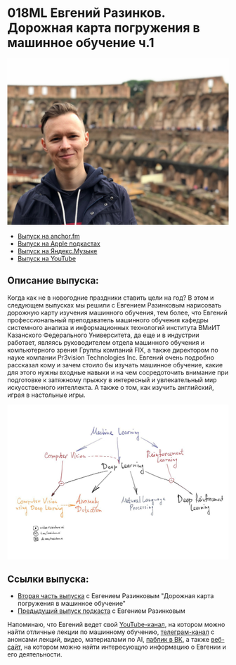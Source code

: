 # 018ML Евгений Разинков. Дорожная карта погружения в машинное обучение ч.1

<img src="foto/Razinkov1.png" width="600"/>

- [Выпуск на anchor.fm](https://anchor.fm/kmsrus/episodes/018-ML-----------1-eoftu6)
- [Выпуск на Apple подкастах](https://podcasts.apple.com/ru/podcast/machine-learning-podcast/id1495052772?l=en&i=1000504173015)
- [Выпуск на Яндекс.Музыке](https://music.yandex.ru/album/9781458/track/75780910)
- [Выпуск на YouTube](https://youtu.be/vpdn2IBSh5Y)

## Описание выпуска:

Когда как не в новогодние праздники ставить цели на год? В этом и следующем выпусках мы решили с Евгением Разинковым нарисовать дорожную карту изучения машинного обучения, тем более, что Евгений профессиональный преподаватель машинного обучения кафедры системного анализа и информационных технологий института ВМиИТ Казанского Федерального Университета, да еще и в индустрии работает, являясь руководителем отдела машинного обучения и компьютерного зрения Группы компаний FIX, а также директором по науке компании Pr3vision Technologies Inc. Евгений очень подробно рассказал кому и зачем стоило бы изучать машинное обучение, какие для этого нужны входные навыки и на чем сосредоточить внимание при подготовке к затяжному прыжку в интересный и увлекательный мир искусственного интеллекта. А также о том, как изучить английский, играя в настольные игры.

<img src="foto/roadmapML.png" width="850"/>

## Ссылки выпуска:

- [Вторая часть выпуска](https://anchor.fm/kmsrus/episodes/019-ML-----------2-eopssg) с Евгением Разинковым "Дорожная карта погружения в машинное обучение"
- [Предыдущий выпуск подкаста](https://anchor.fm/kmsrus/episodes/007-ML--------ML-ekd6bu) с Евгением Разинковым

Напоминаю, что Евгений ведет свой [YouTube-канал](http://video.razinkov.ai/), на котором можно найти отличные лекции по машинному обучению, [телеграм-канал](https://t.me/razinkov_ai) с анонсами лекций, видео, материалами по AI, [паблик в ВК](http://vk.com/razinkov_ai), а также [веб-сайт](http://razinkov.ai/), на котором можно найти интересующую информацию о Евгении и его деятельности.
